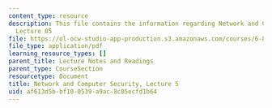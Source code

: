 ```yaml
---
content_type: resource
description: This file contains the information regarding Network and Computer Security,
  Lecture 05
file: https://ol-ocw-studio-app-production.s3.amazonaws.com/courses/6-857-network-and-computer-security-spring-2014/af613d5bbf100539a9ac8c05ecfd1b64_MIT6_857S14_Lec05.pdf
file_type: application/pdf
learning_resource_types: []
parent_title: Lecture Notes and Readings
parent_type: CourseSection
resourcetype: Document
title: Network and Computer Security, Lecture 5
uid: af613d5b-bf10-0539-a9ac-8c05ecfd1b64
---
```

